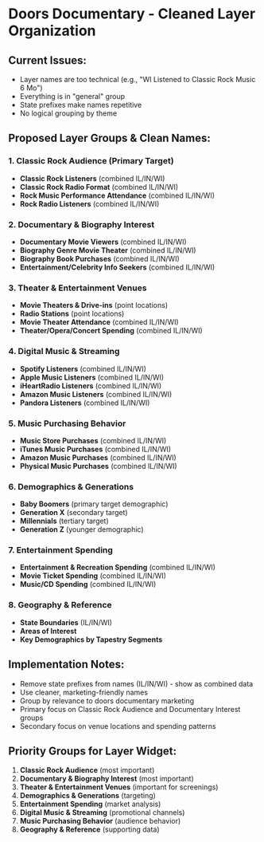 # Doors Documentary - Cleaned Layer Organization

## Current Issues:
- Layer names are too technical (e.g., "WI Listened to Classic Rock Music 6 Mo")
- Everything is in "general" group
- State prefixes make names repetitive
- No logical grouping by theme

## Proposed Layer Groups & Clean Names:

### 1. **Classic Rock Audience** (Primary Target)
- **Classic Rock Listeners** (combined IL/IN/WI)
- **Classic Rock Radio Format** (combined IL/IN/WI) 
- **Rock Music Performance Attendance** (combined IL/IN/WI)
- **Rock Radio Listeners** (combined IL/IN/WI)

### 2. **Documentary & Biography Interest**
- **Documentary Movie Viewers** (combined IL/IN/WI)
- **Biography Genre Movie Theater** (combined IL/IN/WI)
- **Biography Book Purchases** (combined IL/IN/WI)
- **Entertainment/Celebrity Info Seekers** (combined IL/IN/WI)

### 3. **Theater & Entertainment Venues**
- **Movie Theaters & Drive-ins** (point locations)
- **Radio Stations** (point locations) 
- **Movie Theater Attendance** (combined IL/IN/WI)
- **Theater/Opera/Concert Spending** (combined IL/IN/WI)

### 4. **Digital Music & Streaming**
- **Spotify Listeners** (combined IL/IN/WI)
- **Apple Music Listeners** (combined IL/IN/WI)
- **iHeartRadio Listeners** (combined IL/IN/WI)
- **Amazon Music Listeners** (combined IL/IN/WI)
- **Pandora Listeners** (combined IL/IN/WI)

### 5. **Music Purchasing Behavior**
- **Music Store Purchases** (combined IL/IN/WI)
- **iTunes Music Purchases** (combined IL/IN/WI)
- **Amazon Music Purchases** (combined IL/IN/WI)
- **Physical Music Purchases** (combined IL/IN/WI)

### 6. **Demographics & Generations**
- **Baby Boomers** (primary target demographic)
- **Generation X** (secondary target)
- **Millennials** (tertiary target)
- **Generation Z** (younger demographic)

### 7. **Entertainment Spending**
- **Entertainment & Recreation Spending** (combined IL/IN/WI)
- **Movie Ticket Spending** (combined IL/IN/WI)
- **Music/CD Spending** (combined IL/IN/WI)

### 8. **Geography & Reference**
- **State Boundaries** (IL/IN/WI)
- **Areas of Interest**
- **Key Demographics by Tapestry Segments**

## Implementation Notes:
- Remove state prefixes from names (IL/IN/WI) - show as combined data
- Use cleaner, marketing-friendly names
- Group by relevance to doors documentary marketing
- Primary focus on Classic Rock Audience and Documentary Interest groups
- Secondary focus on venue locations and spending patterns

## Priority Groups for Layer Widget:
1. **Classic Rock Audience** (most important)
2. **Documentary & Biography Interest** (most important) 
3. **Theater & Entertainment Venues** (important for screenings)
4. **Demographics & Generations** (targeting)
5. **Entertainment Spending** (market analysis)
6. **Digital Music & Streaming** (promotional channels)
7. **Music Purchasing Behavior** (audience behavior)
8. **Geography & Reference** (supporting data)